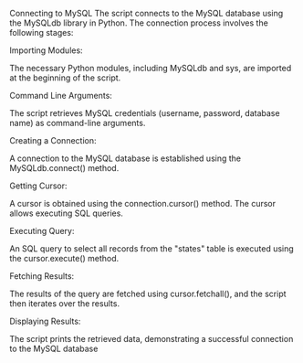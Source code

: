 Connecting to MySQL
The script connects to the MySQL database using the MySQLdb library in Python. The connection process involves the following stages:

Importing Modules:

The necessary Python modules, including MySQLdb and sys, are imported at the beginning of the script.

Command Line Arguments:

The script retrieves MySQL credentials (username, password, database name) as command-line arguments.

Creating a Connection:

A connection to the MySQL database is established using the MySQLdb.connect() method.

Getting Cursor:

A cursor is obtained using the connection.cursor() method. The cursor allows executing SQL queries.

Executing Query:

An SQL query to select all records from the "states" table is executed using the cursor.execute() method.

Fetching Results:

The results of the query are fetched using cursor.fetchall(), and the script then iterates over the results.

Displaying Results:

The script prints the retrieved data, demonstrating a successful connection to the MySQL database
